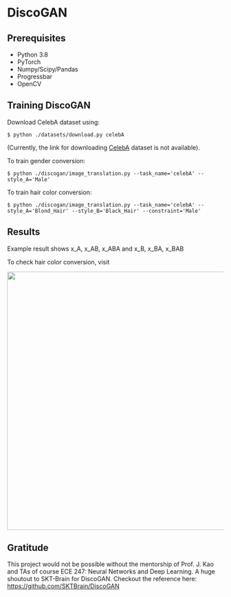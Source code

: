DiscoGAN
=========================================

Prerequisites
-------------
   - Python 3.8
   - PyTorch
   - Numpy/Scipy/Pandas
   - Progressbar
   - OpenCV


Training DiscoGAN
----------------

Download CelebA dataset using:

    $ python ./datasets/download.py celebA 

(Currently, the link for downloading [CelebA](http://mmlab.ie.cuhk.edu.hk/projects/CelebA.html) dataset is not available).

To train gender conversion:

    $ python ./discogan/image_translation.py --task_name='celebA' --style_A='Male'

To train hair color conversion:

    $ python ./discogan/image_translation.py --task_name='celebA' --style_A='Blond_Hair' --style_B='Black_Hair' --constraint='Male'


Results
----------------

Example result shows x_A, x_AB, x_ABA and x_B, x_BA, x_BAB

To check hair color conversion, visit

<img src="assets/b2b.png" width="600px">


Gratitude
----------------
This project would not be possible without the mentorship of Prof. J. Kao and TAs of course ECE 247: Neural Networks and Deep Learning.
A huge shoutout to SKT-Brain for DiscoGAN. Checkout the reference here: https://github.com/SKTBrain/DiscoGAN

